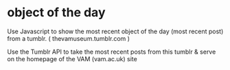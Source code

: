 object of the day
=================

Use Javascript to show the most recent object of the day (most recent post) from a tumblr.
( thevamuseum.tumblr.com )

Use the Tumblr API to take the most recent posts from this tumblr & serve on the homepage of the VAM (vam.ac.uk) site  
